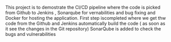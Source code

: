 This project is to demostrate the CI/CD pipeline where the code is picked from Github to Jenkins , Sonarqube for vernabilities and bug fixing and Docker for hosting the application. 
First step iscompleted where we get thw code from the Github and Jenkins automatically build the code ( as soon as it see the changes in the Git repository) 
SonarQube is added  to check the bugs and vulnerabilities
